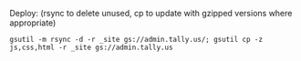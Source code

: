 Deploy: (rsync to delete unused, cp to update with gzipped versions where appropriate)

`gsutil -m rsync -d -r _site gs://admin.tally.us/; gsutil cp -z js,css,html -r _site gs://admin.tally.us`
